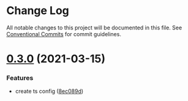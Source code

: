 # Change Log

All notable changes to this project will be documented in this file.
See [Conventional Commits](https://conventionalcommits.org) for commit guidelines.

# [0.3.0](https://github.com/choi-moeta/lint-config-lerna/compare/v0.2.0...v0.3.0) (2021-03-15)


### Features

* create ts config ([8ec089d](https://github.com/choi-moeta/lint-config-lerna/commit/8ec089dff00327ba924603de10ce274f2f4861e6))
